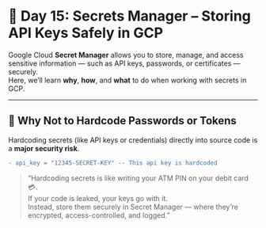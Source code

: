 # 🧠 Day 15: Secrets Manager – Storing API Keys Safely in GCP

Google Cloud **Secret Manager** allows you to store, manage, and access sensitive information — such as API keys, passwords, or certificates — securely.  
Here, we’ll learn **why**, **how**, and **what** to do when working with secrets in GCP.

---

## 📍 Why Not to Hardcode Passwords or Tokens

Hardcoding secrets (like API keys or credentials) directly into source code is a **major security risk**.

```diff
- api_key = "12345-SECRET-KEY" -- This api key is hardcoded
```

> “Hardcoding secrets is like writing your ATM PIN on your debit card 💳.  
If your code is leaked, your keys go with it.  
Instead, store them securely in Secret Manager — where they’re encrypted, access-controlled, and logged.”





